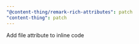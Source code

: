 ```yaml
---
"@content-thing/remark-rich-attributes": patch
"content-thing": patch
---
```


Add file attribute to inline code
